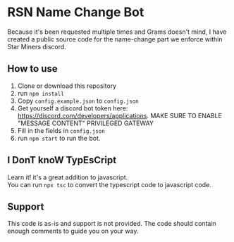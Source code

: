 # RSN Name Change Bot

Because it's been requested multiple times and Grams doesn't mind, I have created a public source code for the name-change part we enforce within Star Miners discord.

## How to use
1. Clone or download this repository
2. run `npm install`
3. Copy `config.example.json` to `config.json`
4. Get yourself a discord bot token here: https://discord.com/developers/applications. MAKE SURE TO ENABLE "MESSAGE CONTENT" PRIVILEGED GATEWAY
5. Fill in the fields in `config.json`
6. run `npm start` to run the bot.

## I DonT knoW TypEsCript
Learn it! it's a great addition to javascript.  
You can run `npx tsc` to convert the typescript code to javascript code.

## Support
This code is as-is and support is not provided. The code should contain enough comments to guide you on your way.